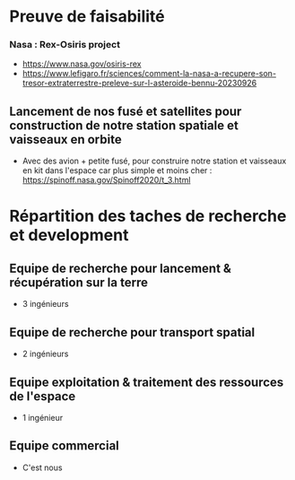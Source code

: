 # Preuve de faisabilité
### Nasa : Rex-Osiris project
- https://www.nasa.gov/osiris-rex
- https://www.lefigaro.fr/sciences/comment-la-nasa-a-recupere-son-tresor-extraterrestre-preleve-sur-l-asteroide-bennu-20230926
## Lancement de nos fusé et satellites pour construction de notre station spatiale et vaisseaux en orbite
- Avec des avion + petite fusé, pour construire notre station et vaisseaux en kit dans l'espace car plus simple et moins cher : https://spinoff.nasa.gov/Spinoff2020/t_3.html

# Répartition des taches de recherche et development
## Equipe de recherche pour lancement & récupération sur la terre
- 3 ingénieurs
## Equipe de recherche pour transport spatial
- 2 ingénieurs
## Equipe exploitation & traitement des ressources de l'espace
- 1 ingénieur
## Equipe commercial
- C'est nous